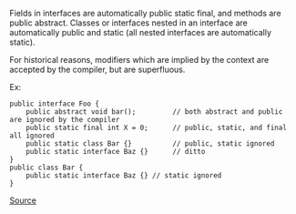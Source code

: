 Fields in interfaces are automatically public static final, and methods are public abstract.
Classes or interfaces nested in an interface are automatically public and static (all nested interfaces are automatically static).

For historical reasons, modifiers which are implied by the context are accepted by the compiler, but are superfluous.

Ex:

    public interface Foo {
        public abstract void bar(); 		// both abstract and public are ignored by the compiler
        public static final int X = 0; 	    // public, static, and final all ignored
        public static class Bar {} 		    // public, static ignored
        public static interface Baz {} 	    // ditto
    }
    public class Bar {
        public static interface Baz {} // static ignored
    }

[Source](http://pmd.sourceforge.net/pmd-5.3.2/pmd-java/rules/java/unusedcode.html#UnusedModifier)
